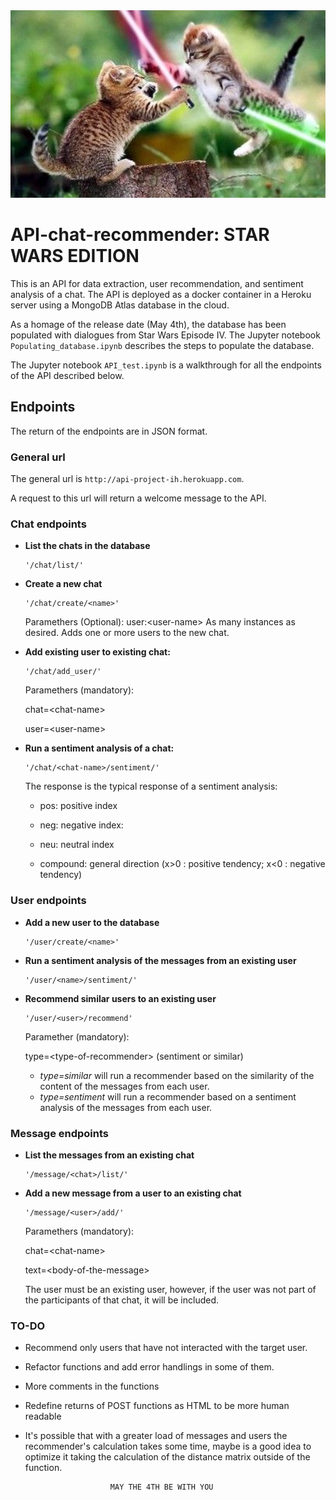 
<img src="./INPUT/hqdefault.jpg" alt="Pussies with swords" title="May the 4th be with you" width="2000" height="300" />

# API-chat-recommender: STAR WARS EDITION

This is an API for data extraction, user recommendation, and sentiment analysis of a chat. The API is deployed as a docker container in a Heroku server using a MongoDB Atlas database in the cloud.

As a homage of the release date (May 4th), the database has been populated with dialogues from Star Wars Episode IV. The Jupyter notebook `Populating_database.ipynb` describes the steps to populate the database.

The Jupyter notebook `API_test.ipynb` is a walkthrough for all the endpoints of the API described below.


## Endpoints

The return of the endpoints are in JSON format.

### **General url**

The general url is `http://api-project-ih.herokuapp.com`. 

A request to this url will return a welcome message to the API.

### **Chat endpoints**

*   **List the chats in the database**

        '/chat/list/'

*   **Create a new chat**


        '/chat/create/<name>'
    
    Paramethers (Optional):
    user:\<user-name> As many instances as desired. Adds one or more users to the new chat. 
     
*   **Add existing user to existing chat:**

        '/chat/add_user/'
    Paramethers (mandatory):

    chat=\<chat-name>

    user=\<user-name>

*   **Run a sentiment analysis of a chat:**

        '/chat/<chat-name>/sentiment/'
    The response is the typical response of a sentiment analysis:

    +   pos: positive index

    +   neg: negative index:

    +   neu: neutral index

    +   compound: general direction (x>0 : positive tendency; x<0 : negative tendency)

### **User endpoints**

*   **Add a new user to the database**

        '/user/create/<name>'

*   **Run a sentiment analysis of the messages from an existing user**

        '/user/<name>/sentiment/'

*   **Recommend similar users to an existing user**

        '/user/<user>/recommend'

    Paramether (mandatory):
    
    type=\<type-of-recommender> (sentiment or similar)
            
    *   *type=similar* will run a recommender based on the similarity of the content of the messages from each user.
    *   *type=sentiment* will run a recommender based on a sentiment analysis of the messages from each user.

### **Message endpoints**

*   **List the messages from an existing chat**

        '/message/<chat>/list/'

*   **Add a new message from a user to an existing chat**

        '/message/<user>/add/'

    Paramethers (mandatory):

    chat=\<chat-name>
    
    text=\<body-of-the-message>

    The user must be an existing user, however, if the user was not part of the participants of that chat, it will be included. 

### **TO-DO**

*   Recommend only users that have not interacted with the target user.

*   Refactor functions and add error handlings in some of them.

*   More comments in the functions

*   Redefine returns of POST functions as HTML to be more human readable

*   It's possible that with a greater load of messages and users the recommender's calculation takes some time,
        maybe is a good idea to optimize it taking the calculation of the distance matrix outside of the function. 

        
                           MAY THE 4TH BE WITH YOU
